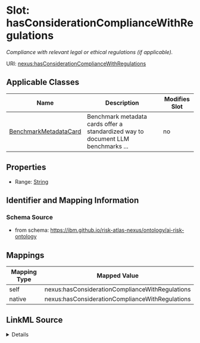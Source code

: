 

# Slot: hasConsiderationComplianceWithRegulations


_Compliance with relevant legal or ethical regulations (if applicable)._





URI: [nexus:hasConsiderationComplianceWithRegulations](https://ibm.github.io/risk-atlas-nexus/ontology/hasConsiderationComplianceWithRegulations)



<!-- no inheritance hierarchy -->





## Applicable Classes

| Name | Description | Modifies Slot |
| --- | --- | --- |
| [BenchmarkMetadataCard](BenchmarkMetadataCard.md) | Benchmark metadata cards offer a standardized way to document LLM benchmarks ... |  no  |







## Properties

* Range: [String](String.md)





## Identifier and Mapping Information







### Schema Source


* from schema: https://ibm.github.io/risk-atlas-nexus/ontology/ai-risk-ontology




## Mappings

| Mapping Type | Mapped Value |
| ---  | ---  |
| self | nexus:hasConsiderationComplianceWithRegulations |
| native | nexus:hasConsiderationComplianceWithRegulations |




## LinkML Source

<details>
```yaml
name: hasConsiderationComplianceWithRegulations
description: Compliance with relevant legal or ethical regulations (if applicable).
from_schema: https://ibm.github.io/risk-atlas-nexus/ontology/ai-risk-ontology
rank: 1000
alias: hasConsiderationComplianceWithRegulations
domain_of:
- BenchmarkMetadataCard
range: string

```
</details>

